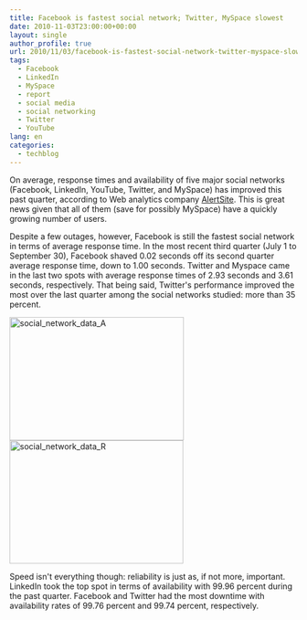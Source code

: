 ```yaml
---
title: Facebook is fastest social network; Twitter, MySpace slowest
date: 2010-11-03T23:00:00+00:00
layout: single
author_profile: true
url: 2010/11/03/facebook-is-fastest-social-network-twitter-myspace-slowest/
tags:
  - Facebook
  - LinkedIn
  - MySpace
  - report
  - social media
  - social networking
  - Twitter
  - YouTube
lang: en
categories: 
  - techblog
---
```

On average, response times and availability of five major social networks (Facebook, LinkedIn, YouTube, Twitter, and MySpace) has improved this past quarter, according to Web analytics company [AlertSite](http://blog.alertsite.com/2010/10/facebook-is-fastest-social-network-for-second-consecutive-quarter/). This is great news given that all of them (save for possibly MySpace) have a quickly growing number of users. 

Despite a few outages, however, Facebook is still the fastest social network in terms of average response time. In the most recent third quarter (July 1 to September 30), Facebook shaved 0.02 seconds off its second quarter average response time, down to 1.00 seconds. Twitter and Myspace came in the last two spots with average response times of 2.93 seconds and 3.61 seconds, respectively. That being said, Twitter's performance improved the most over the last quarter among the social networks studied: more than 35 percent.

[<img title="social_network_data_A" border="0" alt="social_network_data_A" src="http://lh5.ggpht.com/_vaUVXcmC3OI/TNHiMD9DaFI/AAAAAAAADBY/LKg-L-AItCo/social_network_data_A_thumb%5B1%5D.jpg?imgmax=800" width="305" height="216" />](http://lh4.ggpht.com/_vaUVXcmC3OI/TNHiCKLiL_I/AAAAAAAADBU/cJe-fFXCF6U/s1600-h/social_network_data_A%5B3%5D.jpg)[<img title="social_network_data_R" border="0" alt="social_network_data_R" src="http://lh4.ggpht.com/_vaUVXcmC3OI/TNHic8bX8sI/AAAAAAAADBg/Y9ZeJ6R2TlY/social_network_data_R_thumb.jpg?imgmax=800" width="304" height="216" />](http://lh5.ggpht.com/_vaUVXcmC3OI/TNHiUpRZvtI/AAAAAAAADBc/U2naG4tpzcE/s1600-h/social_network_data_R%5B2%5D.jpg)

Speed isn't everything though: reliability is just as, if not more, important. LinkedIn took the top spot in terms of availability with 99.96 percent during the past quarter. Facebook and Twitter had the most downtime with availability rates of 99.76 percent and 99.74 percent, respectively.